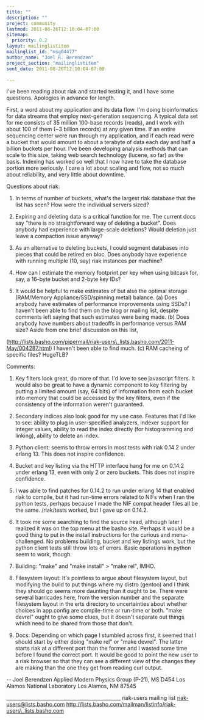 ```yaml
---
title: ""
description: ""
project: community
lastmod: 2011-08-26T12:10:04-07:00
sitemap:
  priority: 0.2
layout: mailinglistitem
mailinglist_id: "msg04477"
author_name: "Joel R. Berendzen"
project_section: "mailinglistitem"
sent_date: 2011-08-26T12:10:04-07:00

---
```




I've been reading about riak and started testing it, and I have some
questions. Apologies in advance for length.

First, a word about my application and its data flow. I'm doing
bioinformatics for data streams that employ next-generation
sequencing. A typical data set for me consists of 35 million 100-base
records (reads), and I work with about 100 of them (~3 billion
records) at any given time. If an entire sequencing center were run
through my application, and if each read were a bucket that would
amount to about a terabyte of data each day and half a billion buckets
per hour. I've been developing analysis methods that can scale to
this size, taking web search technology (lucene, so far) as the basis.
Indexing has worked so well that I now have to take the database
portion more seriously. I care a lot about scaling and flow, not
so much about reliability, and very little about downtime.

Questions about riak:

1. In terms of number of buckets, what's the largest riak database
that the list has seen? How were the individual servers sized?

2. Expiring and deleting data is a critical function for me. The
current docs say "there is no straightforward way of deleting a
bucket". Does anybody had experience with large-scale deletions?
Would deletion just leave a compaction issue anyway?

3. As an alternative to deleting buckets, I could segment databases
into pieces that could be retired en bloc. Does anybody have
experience with running multiple (10, say) riak instances per machine?

4. How can I estimate the memory footprint per key when using bitcask
for, say, a 16-byte bucket and 2-byte key IDs?

5. It would be helpful to make estimates of but also the optimal
storage (RAM/Memory Appliance/SSD/spinning metal) balance.
 (a) Does anybody have estimates of performance improvements using SSDs?
 I haven't been able to find them on the blog or mailing list,
 despite comments left saying that such estimates were being made.
 (b) Does anybody have numbers about tradeoffs in performance
 versus RAM size? Aside from one brief discussion on this list,
 
(http://lists.basho.com/pipermail/riak-users\_lists.basho.com/2011-May/004287.html)
 I haven't been able to find much.
 (c) RAM cacheing of specific files? HugeTLB?

Comments:

1. Key filters look great, do more of that. I'd love to see javascript
 filters. It would also be great to have a dynamic component to key
 filtering by putting a limited amount (say, 64 bits) of information
 from each bucket into memory that could be accessed by the key filters,
 even if the consistency of the information weren't guaranteed.

2. Secondary indices also look good for my use case. Features that I'd
 like to see: ability to plug in user-specified analyzers, indexer
 support for integer values, ability to read the index directly (for
 histogramming and linking), ability to delete an index.

3. Python client: seems to throw errors in most tests with riak 0.14.2
 under erlang 13. This does not inspire confidence.

4. Bucket and key listing via the HTTP interface hang for me on 0.14.2
 under erlang 13, even with only 2 or zero buckets. This does not
 inspire confidence.

5. I was able to find patches for 0.14.2 to run under erlang 14 that
 enabled riak to compile, but it had run-time errors related to
 NIFs when I ran the python tests, perhaps because I made the
 NIF compat header files all be the same. /riak/tests worked,
 but I gave up on 0.14.2.

6. It took me some searching to find the source head, although later
 I realized it was on the top menu at the basho site. Perhaps
 it would be a good thing to put in the install instructions for
 the curious and menu-challenged. No problems building, bucket
 and key listings work, but the python client tests still throw
 lots of errors. Basic operations in python seem to work, though.

7. Building: "make" and "make install" > "make rel", IMHO.

8. Filesystem layout: It's pointless to argue about filesystem layout,
 but modifying the build to put things where my distro (gentoo) and
 I think they should go seems more daunting than it ought to be.
 There were several barricades here, from the version number and
 the separate filesystem layout in the erts directory to uncertainties
 about whether choices in app.config are compile-time or run-time
 or both. "make devrel" ought to give some clues, but it doesn't
 separate out things which need to be shared from those that don't.

9. Docs: Depending on which page I stumbled across first, it seemed that
 I should start by either doing "make rel" or "make devrel". The latter
 starts riak at a different port than the former and I wasted
 some time before I found the correct port. It would be good to
 point the new user to a riak browser so that they can see a different
 view of the changes they are making than the one they get from reading
 curl output.

-- 
Joel Berendzen
Applied Modern Physics Group (P-21), MS D454
Los Alamos National Laboratory
Los Alamos, NM 87545

\_\_\_\_\_\_\_\_\_\_\_\_\_\_\_\_\_\_\_\_\_\_\_\_\_\_\_\_\_\_\_\_\_\_\_\_\_\_\_\_\_\_\_\_\_\_\_
riak-users mailing list
riak-users@lists.basho.com
http://lists.basho.com/mailman/listinfo/riak-users\_lists.basho.com

